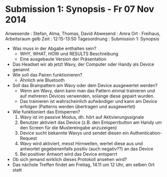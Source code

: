 # Submission 1: Synopsis - Fr 07 Nov 2014

Anwesende
:	Stefan, Alma, Thomas, David
Abwesend
:	Amra
Ort
:	Freihaus, Arbeitsraum gelb
Zeit
:	12:15-13:50
Tagesordnung
:	Submission 1: Synopsis


* Was muss in der Abgabe enthalten sein?
	* WHY, WHAT, HOW und RESULTS Beschreibung
	* Eine ausgebaute Version der Präsentation
* Das Headset wir ab jetzt Wavy, der Computer oder Handy als Device genannt
* Wie soll das Pairen funktionieren?
	* Ähnlich wie Bluetooth 
* Soll das Brainpattern am Wavy oder dem Device ausgewertet werden?
	* Wenn am Wavy, dann kann man das Pattern einmal trainieren und auf mehreren Devices verwenden, solange diese gepairt wurden.
	* Das trainieren ist wahrscheinlich aufwändiger und kann am Device erfolgen (Patterns werden übertragen und ausgewertet)
* Wie funktioniert das Entsperren?
	1. Wavy ist im passive Modus, dh. hört auf Aktivierungssignale
	2. Benutzer aktiviert das Device (z.B. den Entsperrbutton am Handy um den Screen für die Mustereingabe anzuzeigen)
	3. Device sucht bekannte Wavys und sendet diesen ein Authentication-Request
	4. Wavy wird aktiviert, messt Hirnwellen, wertet diese aus und antwortet gegebenenfalls positiv (auch negativ??) an das Device
	5. Bei positiver Antwort wird das Device entsperrt
* Ob sich jemand wirklich dieses Protokoll ansehen wird?
* Das nächste Treffen findet am Freitag, 14.11 um 12 Uhr, am selben Ort statt



